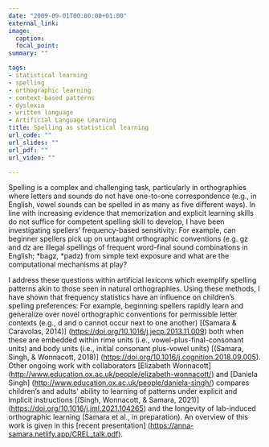 ```yaml
---
date: "2009-09-01T00:00:00+01:00"
external_link: 
image:
  caption:
  focal_point:
summary: ""

tags:
- statistical learning
- spelling
- orthographic learning
- context-based patterns
- dyslexia
- written language
- Artificial Language Learning
title: Spelling as statistical learning
url_code: ""
url_slides: ""
url_pdf: ""
url_video: ""

---
```


Spelling is a complex and challenging task, particularly in orthographies where letters and sounds do not have one-to-one correspondence (e.g., in English, vowel sounds can be spelled in as many as five different ways). In line with increasing evidence that memorization and explicit learning skills do not suffice for competent spelling skill to develop, I have been investigating spellers’ frequency-based sensitivity: For example, can beginner spellers pick up on untaught orthographic conventions (e.g. gz and dz are illegal spellings of frequent word-final sound combinations in English; *bagz, *padz) from simple text exposure and what are the computational mechanisms at play?

I address these questions within artificial lexicons which exemplify spelling patterns akin to those seen in natural orthographies. Using these methods, I have shown that frequency statistics have an influence on children’s spelling preferences: For example, beginning spellers rapidly learn and generalize over novel orthographic conventions for permissible letter contexts (e.g., d and o cannot occur next to one another) [(Samara & Caravolas, 2014)] (https://doi.org/10.1016/j.jecp.2013.11.009) both when these are embedded within rime units (i.e., vowel-plus-final-consonant units) and body units (i.e., initial consonant plus-vowel units) [(Samara, Singh, & Wonnacott, 2018)] (https://doi.org/10.1016/j.cognition.2018.09.005). Other ongoing work with collaborators [Elizabeth Wonnacott] (http://www.education.ox.ac.uk/people/elizabeth-wonnacott/) and [Daniela Singh] (http://www.education.ox.ac.uk/people/daniela-singh/) compares children’s and adults' ability to learning of patterns under explicit and implicit instructions [(Singh, Wonnacott, & Samara, 2021)] (https://doi.org/10.1016/j.jml.2021.104265) and the longevity of lab-induced orthographic learning (Samara et al., in preparation). An overview of this work is given in this [recent presentation] (https://anna-samara.netlify.app/CREL_talk.pdf).